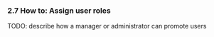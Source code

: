 ### 2.7 How to: Assign user roles

TODO: describe how a manager or administrator can promote users



